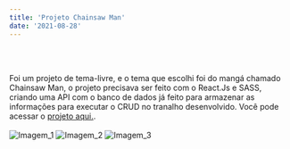 ```yaml
---
title: 'Projeto Chainsaw Man'
date: '2021-08-28'
---
```

<br></br>

Foi um projeto de tema-livre, e o tema que escolhi foi do mangá chamado Chainsaw Man, o projeto precisava ser feito com o React.Js e SASS, criando uma API com o banco de dados já feito para armazenar as informações para executar o CRUD no tranalho desenvolvido. Você pode acessar o [projeto aqui.](https://github.com/Kaue-LS/Projeto-temaLivre.git).
<br><br>
![Imagem_1](https://media-exp1.licdn.com/dms/image/C5622AQHUTyjjFh4dyA/feedshare-shrink_800/0/1630262024473?e=1634169600&v=beta&t=D6srrT3vZiCbAIqyKQCjo6f9y-GrTpDAP7hsxQ_eQ3Q)
![Imagem_2](https://media-exp1.licdn.com/dms/image/C5622AQH1HXhHlThyMg/feedshare-shrink_1280/0/1630262024183?e=1634169600&v=beta&t=90kzJP3RTiEXVGQd3b_LB_dyXY4-YerN44JlXjW4FAI)
![Imagem_3](https://media-exp1.licdn.com/dms/image/C5622AQGeeH014bZQlA/feedshare-shrink_1280/0/1630262024198?e=1634169600&v=beta&t=ljg9baG98BoSx6y5HeLzEdk6RLfTqEcSX6RSRHdM4Dg)
<br><br>
